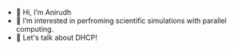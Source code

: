- 👋 Hi, I’m Anirudh
- 👀 I’m interested in perfroming scientific simulations with parallel computing.
- 🌱 Let's talk about DHCP!  

<!---
AnirudhPotturi/AnirudhPotturi is a ✨ special ✨ repository because its `README.md` (this file) appears on your GitHub profile.
You can click the Preview link to take a look at your changes.
--->
